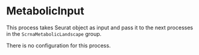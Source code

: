 # MetabolicInput

This process takes Seurat object as input and pass it to the next processes in the `ScrnaMetabolicLandscape` group.

There is no configuration for this process.<br />

